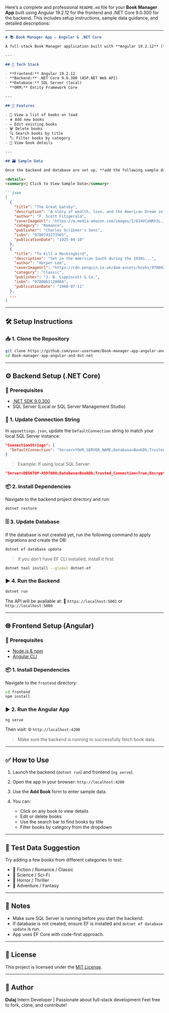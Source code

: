 Here’s a complete and professional `README.md` file for your **Book Manager App** built using Angular 19.2.12 for the frontend and .NET Core 9.0.300 for the backend. This includes setup instructions, sample data guidance, and detailed descriptions:

---

````markdown
# 📚 Book Manager App — Angular & .NET Core

A full-stack Book Manager application built with **Angular 19.2.12** (frontend) and **.NET Core 9.0.300** (backend). This app allows users to view, add, update, delete, search, and filter books with a clean UI and powerful backend API.

---

## 🧰 Tech Stack

- **Frontend:** Angular 19.2.12
- **Backend:** .NET Core 9.0.300 (ASP.NET Web API)
- **Database:** SQL Server (local)
- **ORM:** Entity Framework Core

---

## 🚀 Features

- 📖 View a list of books on load
- ➕ Add new books
- ✏️ Edit existing books
- 🗑️ Delete books
- 🔍 Search books by title
- 🏷️ Filter books by category
- 📄 View book details

---

## 🗃️ Sample Data

Once the backend and database are set up, **add the following sample data using the frontend "Add Book" form** to test the functionality:

<details>
<summary>📂 Click to View Sample Data</summary>

```json
[
  {
    "title": "The Great Gatsby",
    "description": "A story of wealth, love, and the American Dream in the 1920s...",
    "author": "F. Scott Fitzgerald",
    "coverImageUrl": "https://m.media-amazon.com/images/I/614VCoNRh3L._AC_UF1000,1000_QL80_.jpg",
    "category": "Romance",
    "publisher": "Charles Scribner's Sons",
    "isbn": "9780743273565",
    "publicationDate": "1925-04-10"
  },
  {
    "title": "To Kill a Mockingbird",
    "description": "Set in the American South during the 1930s...",
    "author": "Harper Lee",
    "coverImageUrl": "https://cdn.penguin.co.uk/dam-assets/books/9780434020485/9780434020485-jacket-large.jpg",
    "category": "Classic",
    "publisher": "J. B. Lippincott & Co.",
    "isbn": "9780061120084",
    "publicationDate": "1960-07-11"
  },
  ...
]
````

</details>

---

## 🛠️ Setup Instructions

### 📥 1. Clone the Repository

```bash
git clone https://github.com/your-username/Book-manager-app-angular-and-dot-net.git
cd Book-manager-app-angular-and-dot-net
```

---

## ⚙️ Backend Setup (.NET Core)

### 📍 Prerequisites

* [.NET SDK 9.0.300](https://dotnet.microsoft.com/en-us/download/dotnet/9.0)
* SQL Server (Local or SQL Server Management Studio)

### 📝 1. Update Connection String

In `appsettings.json`, update the `DefaultConnection` string to match your local SQL Server instance:

```json
"ConnectionStrings": {
  "DefaultConnection": "Server=YOUR_SERVER_NAME;Database=BookDb;Trusted_Connection=True;Encrypt=True;TrustServerCertificate=True;"
}
```

> Example: If using local SQL Server:

```json
"Server=DESKTOP-A59760O;Database=BookDb;Trusted_Connection=True;Encrypt=True;TrustServerCertificate=True;"
```

### 📦 2. Install Dependencies

Navigate to the backend project directory and run:

```bash
dotnet restore
```

### 🗄️ 3. Update Database

If the database is not created yet, run the following command to apply migrations and create the DB:

```bash
dotnet ef database update
```

> If you don’t have EF CLI installed, install it first:

```bash
dotnet tool install --global dotnet-ef
```

### ▶️ 4. Run the Backend

```bash
dotnet run
```

The API will be available at:
📍 `https://localhost:5001` or `http://localhost:5000`

---

## 🌐 Frontend Setup (Angular)

### 📍 Prerequisites

* [Node.js & npm](https://nodejs.org/)
* [Angular CLI](https://angular.io/cli)

### 📦 1. Install Dependencies

Navigate to the `frontend` directory:

```bash
cd frontend
npm install
```

### ▶️ 2. Run the Angular App

```bash
ng serve
```

Then visit:
🌐 `http://localhost:4200`

> Make sure the backend is running to successfully fetch book data.

---

## ✅ How to Use

1. Launch the backend (`dotnet run`) and frontend (`ng serve`).
2. Open the app in your browser: `http://localhost:4200`
3. Use the **Add Book** form to enter sample data.
4. You can:

   * Click on any book to view details
   * Edit or delete books
   * Use the search bar to find books by title
   * Filter books by category from the dropdown

---

## 🧪 Test Data Suggestion

Try adding a few books from different categories to test:

* 📘 Fiction / Romance / Classic
* 🔬 Science / Sci-Fi
* 🎃 Horror / Thriller
* 🎨 Adventure / Fantasy

---

## 📌 Notes

* Make sure SQL Server is running before you start the backend.
* If database is not created, ensure EF is installed and `dotnet ef database update` is run.
* App uses EF Core with code-first approach.

---

## 📄 License

This project is licensed under the [MIT License](LICENSE).

---

## 🙌 Author

**Dulaj**
Intern Developer | Passionate about full-stack development
Feel free to fork, clone, and contribute!
```
